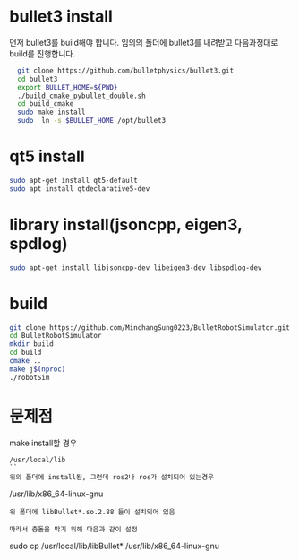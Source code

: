 # bullet3 install
먼저 bullet3를 build해야 합니다. 
임의의 폴더에 bullet3를 내려받고 다음과정대로 build를 진행합니다.
```bash
  git clone https://github.com/bulletphysics/bullet3.git
  cd bullet3  
  export BULLET_HOME=${PWD}
  ./build_cmake_pybullet_double.sh
  cd build_cmake
  sudo make install
  sudo  ln -s $BULLET_HOME /opt/bullet3
```

# qt5 install
```bash
sudo apt-get install qt5-default
sudo apt install qtdeclarative5-dev
```
# library install(jsoncpp, eigen3, spdlog)
```bash
sudo apt-get install libjsoncpp-dev libeigen3-dev libspdlog-dev
```


#  build

```bash
git clone https://github.com/MinchangSung0223/BulletRobotSimulator.git
cd BulletRobotSimulator
mkdir build
cd build
cmake ..
make j$(nproc)
./robotSim
```


# 문제점
make install할 경우
```
/usr/local/lib
``
위의 폴더에 install됨, 그런데 ros2나 ros가 설치되어 있는경우

```
/usr/lib/x86_64-linux-gnu
```
위 폴더에 libBullet*.so.2.88 들이 설치되어 있음

따라서 충돌을 막기 위해 다음과 같이 설정
```
sudo cp  /usr/local/lib/libBullet* /usr/lib/x86_64-linux-gnu
```

